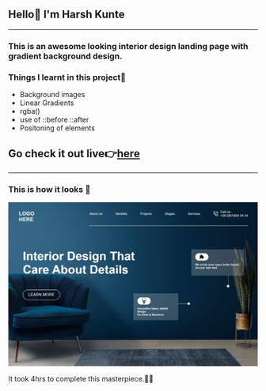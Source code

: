 ## Hello👋 I'm **Harsh Kunte**
---
### This is an awesome looking interior design landing page with gradient background design.

### Things I learnt in this project🤯
- Background images
- Linear Gradients
- rgba()
- use of ::before ::after
- Positoning of elements

## Go check it out live👉[here](https://interior-design-landing.netlify.app/)
---
### This is how it looks 👀
![Preview](./output1.jpg)


It took 4hrs to complete this masterpiece.😮‍💨